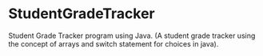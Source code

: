 # StudentGradeTracker
Student Grade Tracker program using Java. (A student grade tracker using the concept of arrays and switch statement for choices in java). 
